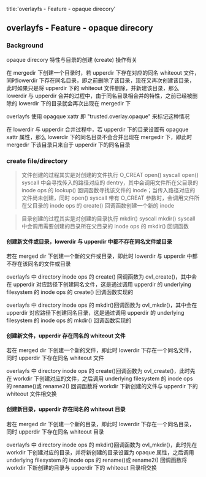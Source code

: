 title:'overlayfs - Feature - opaque direcory'
## overlayfs - Feature - opaque direcory

### Background

opaque direcory 特性与目录的创建 (create) 操作有关

在 mergedir 下创建一个目录时，若 upperdir 下存在对应的同名 whiteout 文件，同时lowerdir 下存在同名目录，即之前删除了该目录，现在又再次创建该目录，此时如果只是将 upperdir 下的 whiteout 文件删除，并新建该目录，那么 lowerdir 与 upperdir 合并的过程中，由于同名目录相合并的特性，之前已经被删除的 lowerdir 下的目录就会再次出现在 mergedir 下

overlayfs 使用 opagque xattr 即 "trusted.overlay.opaque" 来标记这种情况

在 lowerdir 与 upperdir 合并过程中，若 upperdir 下的目录设置有 opagque xattr 属性，那么 lowerdir 下的同名目录不会合并出现在 mergedir 下，即此时 mergedir 下该目录只来自于 upperdir 下的同名目录


### create file/directory

> 文件创建的过程其实是对创建的文件执行 O_CREAT open() syscall
> open() syscall 中会寻找传入的路径对应的 dentry，其中会调用文件所在父目录的 inode ops 的 lookup() 回调函数寻找该文件的 inode；当传入路径对应的文件尚未创建，同时 open() syscall 带有 O_CREAT 参数时，会调用文件所在父目录的 inode ops 的 create() 回调函数创建一个新的 inode

> 目录创建的过程其实是对创建的目录执行 mkdir() syscall
> mkdir() syscall 中会调用需要创建的目录所在父目录的 inode ops 的 mkdir() 回调函数


#### 创建新文件或目录，lowerdir 与 upperdir 中都不存在同名文件或目录

若在 merged dir 下创建一个新的文件或目录，即此时 lowerdir 与 upperdir 中都不存在该同名的文件或目录

overlayfs 中 directory inode ops 的 create() 回调函数为 ovl_create()，其中会在 upperdir 对应路径下创建同名文件，这是通过调用 upperdir 的 underlying filesystem 的 inode ops 的 create() 回调函数实现的

overlayfs 中 directory inode ops 的 mkdir()回调函数为 ovl_mkdir()，其中会在 upperdir 对应路径下创建同名目录，这是通过调用 upperdir 的 underlying filesystem 的 inode ops 的 mkdir() 回调函数实现的


#### 创建新文件，upperdir 存在同名的 whiteout 文件

若在 merged dir 下创建一个新的文件，即此时 lowerdir 下存在一个同名文件，同时 upperdir 下存在同名 whiteout 文件

overlayfs 中 directory inode ops 的 create()回调函数为 ovl_create()，此时先在 workdir 下创建对应的文件，之后调用 underlying filesystem 的 inode ops 的 rename()或 rename2() 回调函数将 workdir 下新创建的文件与 upperdir 下的 whiteout 文件相交换


#### 创建新目录，upperdir 存在同名的 whiteout 目录

若在 merged dir 下创建一个新的目录，即此时 lowerdir 下存在一个同名目录，同时 upperdir 下存在同名 whiteout 目录

overlayfs 中 directory inode ops 的 mkdir()回调函数为 ovl_mkdir()，此时先在 workdir 下创建对应的目录，并将新创建的目录设置为 opaque 属性，之后调用 underlying filesystem 的 inode ops 的 rename()或 rename2() 回调函数将 workdir 下新创建的目录与 upperdir 下的 whiteout 目录相交换
